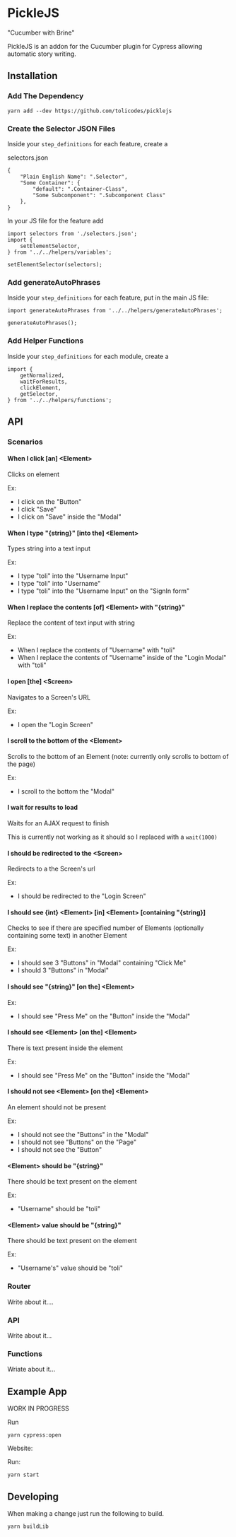 # PickleJS
"Cucumber with Brine"

PickleJS is an addon for the Cucumber plugin for Cypress allowing automatic story writing.

## Installation
### Add The Dependency
```
yarn add --dev https://github.com/tolicodes/picklejs
```

### Create the Selector JSON Files
Inside your `step_definitions` for each feature, create a 

selectors.json
```
{
    "Plain English Name": ".Selector",
    "Some Container": {
        "default": ".Container-Class",
        "Some Subcomponent": ".Subcomponent Class"
    },
}
```

In your JS file for the feature add

```
import selectors from './selectors.json';
import {
    setElementSelector,
} from '../../helpers/variables';

setElementSelector(selectors);
```

### Add generateAutoPhrases
Inside your `step_definitions` for each feature, put in the main JS file:

```
import generateAutoPhrases from '../../helpers/generateAutoPhrases';

generateAutoPhrases();
```

### Add Helper Functions
Inside your `step_definitions` for each module, create a 
```
import {
    getNormalized,
    waitForResults,
    clickElement,
    getSelector,
} from '../../helpers/functions';
```

## API

### Scenarios
#### When I click [an] \<Element\>
Clicks on element

Ex:
* I click on the "Button"
* I click "Save"
* I click on "Save" inside the "Modal"


#### When I type "{string}" [into the] \<Element\>
Types string into a text input

Ex:
* I type "toli" into the "Username Input"
* I type "toli" into "Username"
* I type "toli" into the "Username Input" on the "SignIn form"

#### When I replace the contents [of] \<Element\> with "{string}"
Replace the content of text input with string

Ex:
* When I replace the contents of "Username" with "toli"
* When I replace the contents of "Username" inside of the "Login Modal" with "toli"


#### I open [the] \<Screen\>
Navigates to a Screen's URL

Ex:
* I open the "Login Screen"

#### I scroll to the bottom of the \<Element\>
Scrolls to the bottom of an Element (note: currently only scrolls to bottom of the page)

Ex:
* I scroll to the bottom the "Modal"


#### I wait for results to load
Waits for an AJAX request to finish

This is currently not working as it should so I replaced with a `wait(1000)`

#### I should be redirected to the \<Screen\>
Redirects to a the Screen's url

Ex:
* I should be redirected to the "Login Screen"

#### I should see {int} \<Element\> [in] \<Element\> [containing "{string}]
Checks to see if there are specified number of Elements (optionally containing some text) in another Element

Ex:
* I should see 3 "Buttons" in "Modal" containing "Click Me"
* I should 3 "Buttons" in "Modal"

#### I should see "{string}" [on the] \<Element\>

Ex:
* I should see "Press Me" on the "Button" inside the "Modal"

#### I should see \<Element\> [on the] \<Element\>
There is text present inside the element

Ex:
* I should see "Press Me" on the "Button" inside the "Modal"

#### I should not see \<Element\> [on the] \<Element\>
An element should not be present

Ex:
* I should not see the "Buttons" in the "Modal"
* I should not see "Buttons" on the "Page"
* I should not see the "Button"

#### \<Element\> should be "{string}"
There should be text present on the element

Ex:
* "Username" should be "toli"

#### \<Element\> value should be "{string}"
There should be text present on the element

Ex:
* "Username's" value should be "toli"

### Router
Write about it....


### API
Write about it...

### Functions
Wriate about it...

## Example App
WORK IN PROGRESS

Run
```
yarn cypress:open
```

Website:

Run:
```
yarn start
```

## Developing
When making a change just run the following to build.

```
yarn buildLib
```